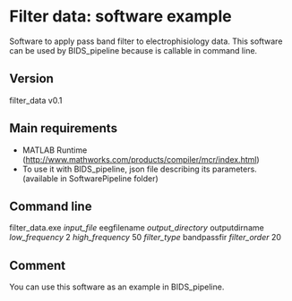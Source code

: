 # Filter data: software example
Software to apply pass band filter to electrophisiology data. This software can be used by BIDS_pipeline because is callable in command line.

## Version 
filter_data v0.1

## Main requirements
* MATLAB Runtime (http://www.mathworks.com/products/compiler/mcr/index.html)
* To use it with BIDS_pipeline, json file describing its parameters. (available in SoftwarePipeline folder)

## Command line
filter_data.exe *input_file* eegfilename *output_directory* outputdirname *low_frequency* 2 *high_frequency* 50 *filter_type* bandpassfir *filter_order* 20

## Comment
You can use this software as an example in BIDS_pipeline.